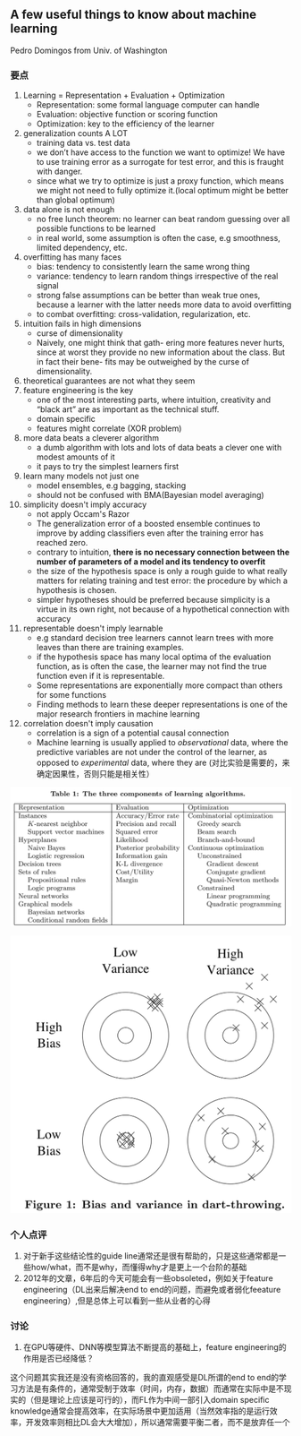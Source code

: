 ## A few useful things to know about machine learning

Pedro Domingos from Univ. of Washington


### 要点

1. Learning = Representation + Evaluation + Optimization
	* Representation: some formal language computer can handle
	* Evaluation: objective function or scoring function
	* Optimization: key to the efficiency of the learner
2. generalization counts A LOT
	* training data vs. test data
	* we don’t have access to the function we want to optimize! We have to use training error as a surrogate for test error, and this is fraught with danger.
	* since what we try to optimize is just a proxy function, which means we might not need to fully optimize it.(local optimum might be better than global optimum)
3. data alone is not enough
	* no free lunch theorem: no learner can beat random guessing over all possible functions to be learned
	* in real world, some assumption is often the case, e.g smoothness, limited dependency, etc.
4. overfitting has many faces
	* bias: tendency to consistently learn the same wrong thing
	* variance: tendency to learn random things irrespective of the real signal
	* strong false assumptions can be better than weak true ones, because a learner with the latter needs more data to avoid overfitting
	*  to combat overfitting: cross-validation, regularization, etc.
5. intuition fails in high dimensions
	* curse of dimensionality
	* Naively, one might think that gath- ering more features never hurts, since at worst they provide no new information about the class. But in fact their bene- fits may be outweighed by the curse of dimensionality.
6. theoretical guarantees are not what they seem
7. feature engineering is the key
	* one of the most interesting parts, where intuition, creativity and “black art” are as important as the technical stuff.
	* domain specific
	* features might correlate (XOR problem)
8. more data beats a cleverer algorithm
	* a dumb algorithm with lots and lots of data beats a clever one with modest amounts of it
	* it pays to try the simplest learners first
9. learn many models not just one
	* model ensembles, e.g bagging, stacking
	* should not be confused with BMA(Bayesian model averaging)
10. simplicity doesn't imply accuracy
	* not apply Occam's Razor
	* The generalization error of a boosted ensemble continues to improve by adding classifiers even after the training error has reached zero.
	* contrary to intuition, **there is no necessary connection between the number of parameters of a model and its tendency to overfit**
	* the size of the hypothesis space is only a rough guide to what really matters for relating training and test error: the procedure by which a hypothesis is chosen.
	* simpler hypotheses should be preferred because simplicity is a virtue in its own right, not because of a hypothetical connection with accuracy
11. representable doesn't imply learnable
	* e.g standard decision tree learners cannot learn trees with more leaves than there are training examples.
	* if the hypothesis space has many local optima of the evaluation function, as is often the case, the learner may not find the true function even if it is representable.
	* Some representations are exponentially more compact than others for some functions
	* Finding methods to learn these deeper representations is one of the major research frontiers in machine learning
12. correlation doesn't imply causation
	* correlation is a sign of a potential causal connection
	* Machine learning is usually applied to *observational* data, where the predictive variables are not under the control of the learner, as opposed to *experimental* data, where they are (对比实验是需要的，来确定因果性，否则只能是相关性）



![learner](/images/learner.png)

![learner](/images/bias_var.png)

### 个人点评

1. 对于新手这些结论性的guide line通常还是很有帮助的，只是这些通常都是一些how/what，而不是why，而懂得why才是更上一个台阶的基础
2. 2012年的文章，6年后的今天可能会有一些obsoleted，例如关于feature engineering（DL出来后解决end to end的问题，而避免或者弱化feeature engineering）,但是总体上可以看到一些从业者的心得

### 讨论

1. 在GPU等硬件、DNN等模型算法不断提高的基础上，feature engineering的作用是否已经降低？

这个问题其实我还是没有资格回答的，我的直观感受是DL所谓的end to end的学习方法是有条件的，通常受制于效率（时间，内存，数据）而通常在实际中是不现实的（但是理论上应该是可行的），而FL作为中间一部引入domain specific knowledge通常会提高效率，在实际场景中更加适用（当然效率指的是运行效率，开发效率则相比DL会大大增加），所以通常需要平衡二者，而不是放弃任一个
